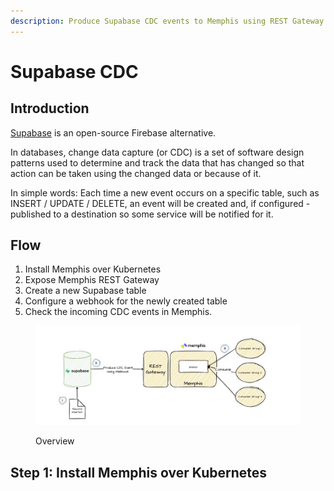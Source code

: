 ```yaml
---
description: Produce Supabase CDC events to Memphis using REST Gateway
---
```


# Supabase CDC

## Introduction

[Supabase](https://supabase.com/) is an open-source Firebase alternative.

In databases, change data capture (or CDC) is a set of software design patterns used to determine and track the data that has changed so that action can be taken using the changed data or because of it.

In simple words: Each time a new event occurs on a specific table, such as INSERT / UPDATE / DELETE, an event will be created and, if configured - published to a destination so some service will be notified for it.

## Flow

1. Install Memphis over Kubernetes
2. Expose Memphis REST Gateway
3. Create a new Supabase table
4. Configure a webhook for the newly created table
5. Check the incoming CDC events in Memphis.

<figure><img src="../../.gitbook/assets/Use cases-Page-8.jpeg" alt=""><figcaption><p>Overview</p></figcaption></figure>

## Step 1: Install Memphis over Kubernetes

